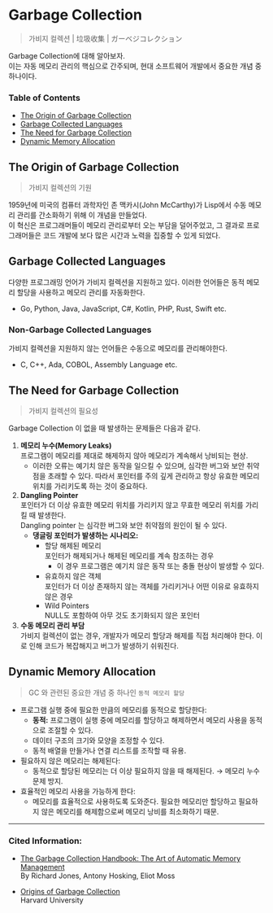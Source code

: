 # Garbage Collection
> 가비지 컬렉션 | 垃圾收集 | ガーベジコレクション

Garbage Collection에 대해 알아보자.   
이는 자동 메모리 관리의 핵심으로 간주되며, 현대 소프트웨어 개발에서 중요한 개념 중 하나이다.

### Table of Contents
- [The Origin of Garbage Collection](#the-origin-of-garbage-collection)
- [Garbage Collected Languages](#garbage-collected-languages)
- [The Need for Garbage Collection](#the-need-for-garbage-collection)
- [Dynamic Memory Allocation](#dynamic-memory-allocation)

## The Origin of Garbage Collection
> 가비지 컬렉션의 기원

1959년에 미국의 컴퓨터 과학자인 존 맥카시(John McCarthy)가 Lisp에서 수동 메모리 관리를 간소화하기 위해 이 개념을 만들었다.   
이 혁신은 프로그래머들이 메모리 관리로부터 오는 부담을 덜어주었고, 그 결과로 프로그래머들은 코드 개발에 보다 많은 시간과 노력을 집중할 수 있게 되었다.

## Garbage Collected Languages
다양한 프로그래밍 언어가 가비지 컬렉션을 지원하고 있다. 이러한 언어들은 동적 메모리 할당을 사용하고 메모리 관리를 자동화한다.
- Go, Python, Java, JavaScript, C#, Kotlin, PHP, Rust, Swift etc.

### Non-Garbage Collected Languages
가비지 컬렉션을 지원하지 않는 언어들은 수동으로 메모리를 관리해야한다.
- C, C++, Ada, COBOL, Assembly Language etc.

## The Need for Garbage Collection
> 가비지 컬렉션의 필요성

Garbage Collection 이 없을 때 발생하는 문제들은 다음과 같다.

1. **메모리 누수(Memory Leaks)**  
  프로그램이 메모리를 제대로 해제하지 않아 메모리가 계속해서 낭비되는 현상.  
    - 이러한 오류는 예기치 않은 동작을 일으킬 수 있으며, 심각한 버그와 보안 취약점을 초래할 수 있다. 따라서 포인터를 주의 깊게 관리하고 항상 유효한 메모리 위치를 가리키도록 하는 것이 중요하다.
2. **Dangling Pointer**  
  포인터가 더 이상 유효한 메모리 위치를 가리키지 않고 무효한 메모리 위치를 가리킬 때 발생한다.  
  Dangling pointer 는 심각한 버그와 보안 취약점의 원인이 될 수 있다.
    - **댕글링 포인터가 발생하는 시나리오:** 
      - 할당 해제된 메모리  
        포인터가 해제되거나 해제된 메모리를 계속 참조하는 경우  
        - 이 경우 프로그램은 예기치 않은 동작 또는 충돌 현상이 발생할 수 있다.
      - 유효하지 않은 객체  
        포인터가 더 이상 존재하지 않는 객체를 가리키거나 어떤 이유로 유효하지 않은 경우
      - Wild Pointers  
        NULL도 포함하여 아무 것도 초기화되지 않은 포인터
3. **수동 메모리 관리 부담**  
   가비지 컬렉션이 없는 경우, 개발자가 메모리 할당과 해제를 직접 처리해야 한다. 이로 인해 코드가 복잡해지고 버그가 발생하기 쉬워진다.

## Dynamic Memory Allocation
> GC 와 관련된 중요한 개념 중 하나인 `동적 메모리 할당`

- 프로그램 실행 중에 필요한 만큼의 메모리를 동적으로 할당한다:  
  - **동적:** 프로그램이 실행 중에 메모리를 할당하고 해제하면서 메모리 사용을 동적으로 조절할 수 있다. 
  - 데이터 구조의 크기와 모양을 조정할 수 있다.
  - 동적 배열을 만들거나 연결 리스트를 조작할 때 유용.
- 필요하지 않은 메모리는 해제된다:  
  - 동적으로 할당된 메모리는 더 이상 필요하지 않을 때 해제된다. → 메모리 누수 문제 방지.
- 효율적인 메모리 사용을 가능하게 한다:  
  - 메모리를 효율적으로 사용하도록 도와준다. 필요한 메모리만 할당하고 필요하지 않은 메모리를 해제함으로써 메모리 낭비를 최소화하기 때문.

---
### Cited Information:

- [The Garbage Collection Handbook: The Art of Automatic Memory Management](https://www.google.co.kr/books/edition/The_Garbage_Collection_Handbook/wsbJEAAAQBAJ?hl=en&gbpv=1&dq=The+Garbage+Collection+Handbook:+The+Art+of+Automatic+Memory+Management&printsec=frontcover)    
  By Richard Jones, Antony Hosking, Eliot Moss

- [Origins of Garbage Collection](https://groups.seas.harvard.edu/courses/cs252/2016fa/16.pdf)  
  Harvard University  